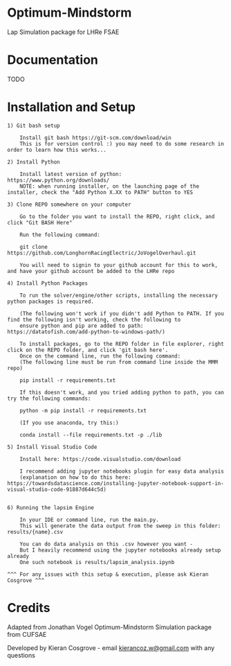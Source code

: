 # Optimum-Mindstorm
Lap Simulation package for LHRe FSAE

# Documentation
TODO

# Installation and Setup

    1) Git bash setup

        Install git bash https://git-scm.com/download/win
        This is for version control :) you may need to do some research in order to learn how this works...

    2) Install Python

        Install latest version of python: https://www.python.org/downloads/
        NOTE: when running installer, on the launching page of the installer, check the "Add Python X.XX to PATH" button to YES

    3) Clone REPO somewhere on your computer

        Go to the folder you want to install the REPO, right click, and click "Git BASH Here"

        Run the following command:

        git clone https://github.com/LonghornRacingElectric/JoVogelOverhaul.git

        You will need to signin to your github account for this to work, and have your github account be added to the LHRe repo

    4) Install Python Packages

        To run the solver/engine/other scripts, installing the necessary python packages is required.

        (The following won't work if you didn't add Python to PATH. If you find the following isn't working, check the following to
        ensure python and pip are added to path: https://datatofish.com/add-python-to-windows-path/)
        
        To install packages, go to the REPO folder in file explorer, right click on the REPO folder, and click 'git bash here'.
        Once on the command line, run the following command:
        (The following line must be run from command line inside the MMM repo)
        
        pip install -r requirements.txt

        If this doesn't work, and you tried adding python to path, you can try the following commands:

        python -m pip install -r requirements.txt

        (If you use anaconda, try this:)

        conda install --file requirements.txt -p ./lib

    5) Install Visual Studio Code

        Install here: https://code.visualstudio.com/download

        I recommend adding jupyter notebooks plugin for easy data analysis 
        (explanation on how to do this here: https://towardsdatascience.com/installing-jupyter-notebook-support-in-visual-studio-code-91887d644c5d)


    6) Running the lapsim Engine

        In your IDE or command line, run the main.py. 
        This will generate the data output from the sweep in this folder: results/{name}.csv
        
        You can do data analysis on this .csv however you want -
        But I heavily recommend using the jupyter notebooks already setup already
        One such notebook is results/lapsim_analysis.ipynb

    ^^^ For any issues with this setup & execution, please ask Kieran Cosgrove ^^^

# Credits
Adapted from Jonathan Vogel Optimum-Mindstorm Simulation package from CUFSAE

Developed by Kieran Cosgrove - email kierancoz.w@gmail.com with any questions
